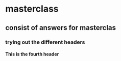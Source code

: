 # masterclass
## consist of answers for masterclas
### trying out the different headers
#### This is the fourth header
